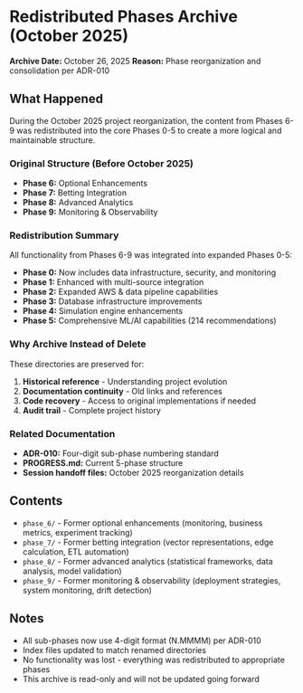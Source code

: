 # Redistributed Phases Archive (October 2025)

**Archive Date:** October 26, 2025
**Reason:** Phase reorganization and consolidation per ADR-010

## What Happened

During the October 2025 project reorganization, the content from Phases 6-9 was redistributed into the core Phases 0-5 to create a more logical and maintainable structure.

### Original Structure (Before October 2025)

- **Phase 6:** Optional Enhancements
- **Phase 7:** Betting Integration
- **Phase 8:** Advanced Analytics
- **Phase 9:** Monitoring & Observability

### Redistribution Summary

All functionality from Phases 6-9 was integrated into expanded Phases 0-5:

- **Phase 0:** Now includes data infrastructure, security, and monitoring
- **Phase 1:** Enhanced with multi-source integration
- **Phase 2:** Expanded AWS & data pipeline capabilities
- **Phase 3:** Database infrastructure improvements
- **Phase 4:** Simulation engine enhancements
- **Phase 5:** Comprehensive ML/AI capabilities (214 recommendations)

### Why Archive Instead of Delete

These directories are preserved for:
1. **Historical reference** - Understanding project evolution
2. **Documentation continuity** - Old links and references
3. **Code recovery** - Access to original implementations if needed
4. **Audit trail** - Complete project history

### Related Documentation

- **ADR-010:** Four-digit sub-phase numbering standard
- **PROGRESS.md:** Current 5-phase structure
- **Session handoff files:** October 2025 reorganization details

## Contents

- `phase_6/` - Former optional enhancements (monitoring, business metrics, experiment tracking)
- `phase_7/` - Former betting integration (vector representations, edge calculation, ETL automation)
- `phase_8/` - Former advanced analytics (statistical frameworks, data analysis, model validation)
- `phase_9/` - Former monitoring & observability (deployment strategies, system monitoring, drift detection)

## Notes

- All sub-phases now use 4-digit format (N.MMMM) per ADR-010
- Index files updated to match renamed directories
- No functionality was lost - everything was redistributed to appropriate phases
- This archive is read-only and will not be updated going forward
